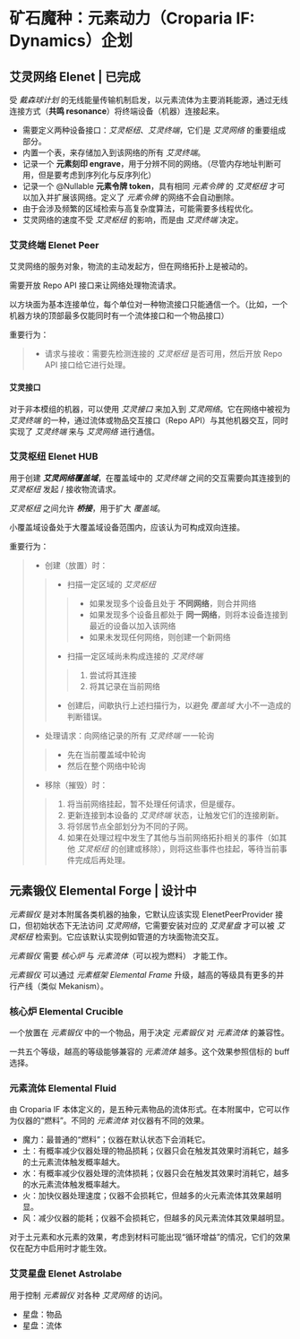 # 矿石魔种：元素动力（Croparia IF: Dynamics）企划

## 艾灵网络 Elenet | 已完成

受 *戴森球计划* 的无线能量传输机制启发，以元素流体为主要消耗能源，通过无线连接方式（**共鸣 resonance**）将终端设备（机器）连接起来。

- 需要定义两种设备接口：*艾灵枢纽*、*艾灵终端*，它们是 *艾灵网络* 的重要组成部分。
- 内置一个表，来存储加入到该网络的所有 *艾灵终端*。
- 记录一个 **元素刻印 engrave**，用于分辨不同的网络。（尽管内存地址判断可用，但是要考虑到序列化与反序列化）
- 记录一个 @Nullable **元素令牌 token**，具有相同 *元素令牌* 的 *艾灵枢纽* 才可以加入并扩展该网络。定义了 *元素令牌*
  的网络不会自动删除。
- 由于会涉及频繁的区域检索与高复杂度算法，可能需要多线程优化。
- 艾灵网络的速度不受 *艾灵枢纽* 的影响，而是由 *艾灵终端* 决定。

### 艾灵终端 Elenet Peer

艾灵网络的服务对象，物流的主动发起方，但在网络拓扑上是被动的。

需要开放 Repo API 接口来让网络处理物流请求。

以方块面为基本连接单位，每个单位对一种物流接口只能通信一个。（比如，一个机器方块的顶部最多仅能同时有一个流体接口和一个物品接口）

重要行为：
> - 请求与接收：需要先检测连接的 *艾灵枢纽* 是否可用，然后开放 Repo API 接口给它进行处理。

#### 艾灵接口

对于非本模组的机器，可以使用 *艾灵接口* 来加入到 *艾灵网络*。它在网络中被视为 *艾灵终端* 的一种，通过流体或物品交互接口（Repo
API）与其他机器交互，同时实现了 *艾灵终端* 来与 *艾灵网络* 进行通信。

### 艾灵枢纽 Elenet HUB

用于创建 ***艾灵网络覆盖域***，在覆盖域中的 *艾灵终端* 之间的交互需要向其连接到的 *艾灵枢纽* 发起 / 接收物流请求。

*艾灵枢纽* 之间允许 ***桥接***，用于扩大 *覆盖域*。

小覆盖域设备处于大覆盖域设备范围内，应该认为可构成双向连接。

重要行为：
> - 创建（放置）时：
>> - 扫描一定区域的 *艾灵枢纽*
>>> - 如果发现多个设备且处于 **不同网络**，则合并网络
>>> - 如果发现多个设备且都处于 **同一网络**，则将本设备连接到最近的设备以加入该网络
>>> - 如果未发现任何网络，则创建一个新网络
>> - 扫描一定区域尚未构成连接的 *艾灵终端*
>>> 1. 尝试将其连接
>>> 2. 将其记录在当前网络
>> - 创建后，间歇执行上述扫描行为，以避免 *覆盖域* 大小不一造成的判断错误。
> - 处理请求：向网络记录的所有 *艾灵终端* 一一轮询
>> - 先在当前覆盖域中轮询
>> - 然后在整个网络中轮询
> - 移除（摧毁）时：
>> 1. 将当前网络挂起，暂不处理任何请求，但是缓存。
>> 2. 更新连接到本设备的 *艾灵终端* 状态，让触发它们的连接刷新。
>> 3. 将邻居节点全部划分为不同的子网。
>> 4. 如果在处理过程中发生了其他与当前网络拓扑相关的事件（如其他 *艾灵枢纽* 的创建或移除），则将这些事件也挂起，等待当前事件完成后再处理。

## 元素锻仪 Elemental Forge | 设计中

*元素锻仪* 是对本附属各类机器的抽象，它默认应该实现 ElenetPeerProvider 接口，但初始状态下无法访问 *艾灵网络*，它需要安装对应的
*艾灵星盘* 才可以被 *艾灵枢纽* 检索到。它应该默认实现例如管道的方块面物流交互。

*元素锻仪* 需要 *核心炉* 与 *元素流体*（可以视为燃料） 才能工作。

*元素锻仪* 可以通过 *元素框架 Elemental Frame* 升级，越高的等级具有更多的并行产线（类似 Mekanism）。

### 核心炉 Elemental Crucible

一个放置在 *元素锻仪* 中的一个物品，用于决定 *元素锻仪* 对 *元素流体* 的兼容性。

一共五个等级，越高的等级能够兼容的 *元素流体* 越多。这个效果参照信标的 buff 选择。

### 元素流体 Elemental Fluid

由 Croparia IF 本体定义的，是五种元素物品的流体形式。在本附属中，它可以作为仪器的“燃料”。不同的 *元素流体* 对仪器有不同的效果。

- 魔力：最普通的“燃料”；仪器在默认状态下会消耗它。
- 土：有概率减少仪器处理的物品损耗；仪器只会在触发其效果时消耗它，越多的土元素流体触发概率越大。
- 水：有概率减少仪器处理的流体损耗；仪器只会在触发其效果时消耗它，越多的水元素流体触发概率越大。
- 火：加快仪器处理速度；仪器不会损耗它，但越多的火元素流体其效果越明显。
- 风：减少仪器的能耗；仪器不会损耗它，但越多的风元素流体其效果越明显。

对于土元素和水元素的效果，考虑到材料可能出现“循环增益”的情况，它们的效果仅在配方中启用时才能生效。

### 艾灵星盘 Elenet Astrolabe

用于控制 *元素锻仪* 对各种 *艾灵网络* 的访问。

- 星盘：物品
- 星盘：流体


